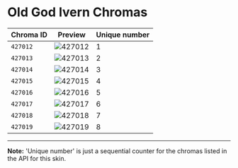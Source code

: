 # Old God Ivern Chromas

| Chroma ID | Preview | Unique number |
|---|---|---|
| `427012` | ![427012](https://raw.communitydragon.org/latest/plugins/rcp-be-lol-game-data/global/default/v1/champion-chroma-images/427/427012.png) | 1 |
| `427013` | ![427013](https://raw.communitydragon.org/latest/plugins/rcp-be-lol-game-data/global/default/v1/champion-chroma-images/427/427013.png) | 2 |
| `427014` | ![427014](https://raw.communitydragon.org/latest/plugins/rcp-be-lol-game-data/global/default/v1/champion-chroma-images/427/427014.png) | 3 |
| `427015` | ![427015](https://raw.communitydragon.org/latest/plugins/rcp-be-lol-game-data/global/default/v1/champion-chroma-images/427/427015.png) | 4 |
| `427016` | ![427016](https://raw.communitydragon.org/latest/plugins/rcp-be-lol-game-data/global/default/v1/champion-chroma-images/427/427016.png) | 5 |
| `427017` | ![427017](https://raw.communitydragon.org/latest/plugins/rcp-be-lol-game-data/global/default/v1/champion-chroma-images/427/427017.png) | 6 |
| `427018` | ![427018](https://raw.communitydragon.org/latest/plugins/rcp-be-lol-game-data/global/default/v1/champion-chroma-images/427/427018.png) | 7 |
| `427019` | ![427019](https://raw.communitydragon.org/latest/plugins/rcp-be-lol-game-data/global/default/v1/champion-chroma-images/427/427019.png) | 8 |

---

**Note:** 'Unique number' is just a sequential counter for the chromas listed in the API for this skin.